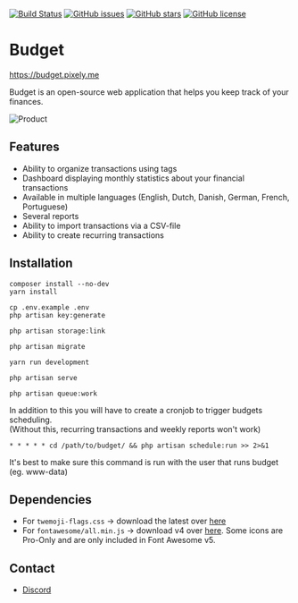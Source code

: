 [![Build Status](https://travis-ci.com/range-of-motion/budget.svg?branch=master)](https://travis-ci.com/range-of-motion/budget)
[![GitHub issues](https://img.shields.io/github/issues/range-of-motion/budget.svg)](https://github.com/range-of-motion/budget/issues)
[![GitHub stars](https://img.shields.io/github/stars/range-of-motion/budget.svg)](https://github.com/range-of-motion/budget/stargazers)
[![GitHub license](https://img.shields.io/github/license/range-of-motion/budget.svg)](https://github.com/range-of-motion/budget/blob/master/LICENSE)

# Budget

https://budget.pixely.me

Budget is an open-source web application that helps you keep track of your finances.

![Product](https://user-images.githubusercontent.com/9268822/46098425-a8877300-c1c4-11e8-9293-f43ceb9d6f97.png)

## Features

* Ability to organize transactions using tags
* Dashboard displaying monthly statistics about your financial transactions
* Available in multiple languages (English, Dutch, Danish, German, French, Portuguese)
* Several reports
* Ability to import transactions via a CSV-file
* Ability to create recurring transactions

## Installation

```
composer install --no-dev
yarn install

cp .env.example .env
php artisan key:generate

php artisan storage:link

php artisan migrate

yarn run development

php artisan serve

php artisan queue:work
```

In addition to this you will have to create a cronjob to trigger budgets scheduling.  
(Without this, recurring transactions and weekly reports won't work)

```
* * * * * cd /path/to/budget/ && php artisan schedule:run >> 2>&1 
``` 

It's best to make sure this command is run with the user that runs budget (eg. www-data)

## Dependencies

* For `twemoji-flags.css` &rarr; download the latest over [here](https://github.com/range-of-motion/twemoji-flags)
* For `fontawesome/all.min.js` &rarr; download v4 over [here](https://fontawesome.com/v4.7.0/get-started/?utm_source=fontawesome4.7#modal-download). Some icons are Pro-Only and are only included in Font Awesome v5.

## Contact

* [Discord](https://discord.gg/QFQdvy3)
